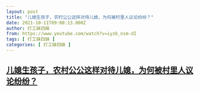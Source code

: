 ```yaml
---
layout: post
title: "儿媳生孩子，农村公公这样对待儿媳，为何被村里人议论纷纷？"
date: 2021-10-11T09:00:13.000Z
author: 打工妹四妹
from: https://www.youtube.com/watch?v=iyzb_nsm-dI
tags: [ 打工妹四妹 ]
categories: [ 打工妹四妹 ]
---
```

<!--1633942813000-->
[儿媳生孩子，农村公公这样对待儿媳，为何被村里人议论纷纷？](https://www.youtube.com/watch?v=iyzb_nsm-dI)
------

<div>

</div>
